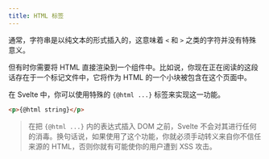 ```yaml
---
title: HTML 标签
---
```


通常，字符串是以纯文本的形式插入的，这意味着 `<` 和 `>` 之类的字符并没有特殊意义。

但有时你需要将 HTML 直接渲染到一个组件中。比如说，你现在正在阅读的这段话存在于一个标记文件中，它将作为 HTML 的一个小块被包含在这个页面中。

在 Svelte 中，你可以使用特殊的 `{@html ...}` 标签来实现这一功能。

```html
<p>{@html string}</p>
```

> 在把 `{@html ...}` 内的表达式插入 DOM 之前，Svelte 不会对其进行任何的消毒。换句话说，如果使用了这个功能，你就必须手动转义来自你不信任来源的 HTML，否则你就有可能使你的用户遭到 XSS 攻击。
